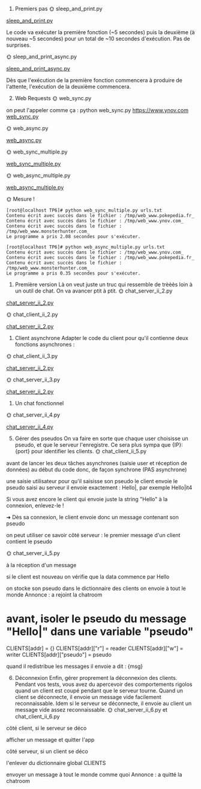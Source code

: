 1. Premiers pas
🌞 sleep_and_print.py

[sleep_and_print.py](partie-2/sleep_and_print.py)


Le code va exécuter la première fonction (~5 secondes) puis la deuxième (à nouveau ~5 secondes) pour un total de ~10 secondes d'exécution. Pas de surprises.

🌞 sleep_and_print_async.py

[sleep_and_print_async.py](partie-2/sleep_and_print_async.py)



Dès que l'exécution de la première fonction commencera à produire de l'attente, l'exécution de la deuxième commencera.


2. Web Requests
🌞 web_sync.py

on peut l'appeler comme ça : python web_sync.py https://www.ynov.com
[web_sync.py](partie-2/web_sync.py)

🌞 web_async.py

[web_async.py](partie-2/web_async.py)

🌞 web_sync_multiple.py

[web_sync_multiple.py](partie-2/web_sync_multiple.py)

🌞 web_async_multiple.py

[web_async_multiple.py](partie-2/web_async_multiple.py)


🌞 Mesure !

````
[root@localhost TP6]# python web_sync_multiple.py urls.txt
Contenu écrit avec succès dans le fichier : /tmp/web_www.pokepedia.fr_
Contenu écrit avec succès dans le fichier : /tmp/web_www.ynov.com_
Contenu écrit avec succès dans le fichier : /tmp/web_www.monsterhunter.com_
Le programme a pris 2.08 secondes pour s'exécuter.

[root@localhost TP6]# python web_async_multiple.py urls.txt
Contenu écrit avec succès dans le fichier : /tmp/web_www.ynov.com_
Contenu écrit avec succès dans le fichier : /tmp/web_www.pokepedia.fr_
Contenu écrit avec succès dans le fichier : /tmp/web_www.monsterhunter.com_
Le programme a pris 0.35 secondes pour s'exécuter.
````





























1. Première version
Là on veut juste un truc qui ressemble de trèèès loin à un outil de chat. On va avancer ptit à ptit.
🌞 chat_server_ii_2.py

[chat_server_ii_2.py](partie-2/chat_server_ii_2.py)


🌞 chat_client_ii_2.py

[chat_server_ii_2.py](partie-2/chat_server_ii_2.py)

1. Client asynchrone
Adapter le code du client pour qu'il contienne deux fonctions asynchrones :


🌞 chat_client_ii_3.py

[chat_server_ii_2.py](partie-2/chat_server_ii_2.py)


🌞 chat_server_ii_3.py

[chat_server_ii_2.py](partie-2/chat_server_ii_2.py)



1. Un chat fonctionnel



🌞 chat_server_ii_4.py

[chat_server_ii_4.py](partie-2/chat_server_ii_4.py)


5. Gérer des pseudos
On va faire en sorte que chaque user choisisse un pseudo, et que le serveur l'enregistre. Ce sera plus sympa que {IP}:{port} pour identifier les clients.
🌞 chat_client_ii_5.py

avant de lancer les deux tâches asynchrones (saisie user et réception de données)
au début du code donc, de façon synchrone (PAS asynchrone)

une saisie utilisateur pour qu'il saisisse son pseudo
le client envoie le pseudo saisi au serveur
il envoie exactement : Hello|<PSEUDO>, par exemple Hello|it4





Si vous avez encore le client qui envoie juste la string "Hello" à la connexion, enlevez-le !

➜ Dès sa connexion, le client envoie donc un message contenant son pseudo

on peut utiliser ce savoir côté serveur : le premier message d'un client contient le pseudo

🌞 chat_server_ii_5.py

à la réception d'un message

si le client est nouveau
on vérifie que la data commence par Hello

on stocke son pseudo dans le dictionnaire des clients
on envoie à tout le monde Annonce : <PSEUDO> a rejoint la chatroom





# avant, isoler le pseudo du message "Hello|<PSEUDO>" dans une variable "pseudo"
CLIENTS[addr] = {}
CLIENTS[addr]["r"] = reader
CLIENTS[addr]["w"] = writer
CLIENTS[addr]["pseudo"] = pseudo



quand il redistribue les messages il envoie <PSEUDO> a dit : {msg}



6. Déconnexion
Enfin, gérer proprement la déconnexion des clients.
Pendant vos tests, vous avez du apercevoir des comportements rigolos quand un client est coupé pendant que le serveur tourne.
Quand un client se déconnecte, il envoie un message vide facilement reconnaissable. Idem si le serveur se déconnecte, il envoie au client un message vide assez reconnaissable.
🌞 chat_server_ii_6.py et chat_client_ii_6.py

côté client, si le serveur se déco

afficher un message et quitter l'app


côté serveur, si un client se déco

l'enlever du dictionnaire global CLIENTS

envoyer un message à tout le monde comme quoi Annonce : <PSEUDO> a quitté la chatroom 
